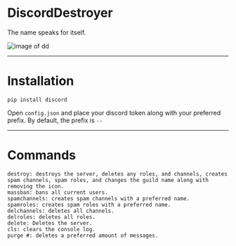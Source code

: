# DiscordDestroyer
The name speaks for itself.


![image of dd](https://cdn.clippy.gg/clippy/0dfc323b-a63f-496e-93e4-72f6db1dcd11/4da3498.png)


***

# Installation 
```
pip install discord
```

Open `config.json` and place your discord token along with your preferred prefix. By default, the prefix is `--`

***

# Commands
```
destroy: destroys the server, deletes any roles, and channels, creates spam channels, spam roles, and changes the guild name along with removing the icon.
massban: bans all current users.
spamchannels: creates spam channels with a preferred name.
spamroles: creates spam roles with a preferred name.
delchannels: deletes all channels.
delroles: deletes all roles.
delete: Deletes the server.
cls: clears the console log.
purge #: deletes a preferred amount of messages.
```
